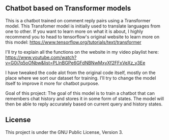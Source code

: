 Chatbot based on Transformer models
---

This is a chatbot trained on comment reply pairs using a Transformer model.
This Transfomer model is initially used to translate languages from one to other. If you want to learn more on what it is about, I highly recommend you to head to tensorflow's original website to learn more on this model:
https://www.tensorflow.org/tutorials/text/transformer

I'll try to explain all the functions on the website in my video playlist here: https://www.youtube.com/watch?v=G0j7q5oONbw&list=PLlnBGPe6GFdNBNwMxyXf2FFxVeXz_y3Ee

I have tweaked the code alot from the original code itself, mostly on the place where we sort our dataset for training. I'll try to change the model itself to improve it more for chatbot purpose.

Goal of this project:
The goal of this model is to train a chatbot that can remembers chat history and stores it in some form of states. The model will then be able to reply accurately based on current query and history states.

License
---
This project is under the GNU Public License, Version 3.
